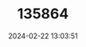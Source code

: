 ---
title: "135864"
category: "Nymphargus wileyi"
draft: false
date: 2024-02-22 13:03:51
languages:
  Spanish; Castilian: ["Rana de Cristal de Wiley"]
  English: ["Wiley's Glassfrog"]
---